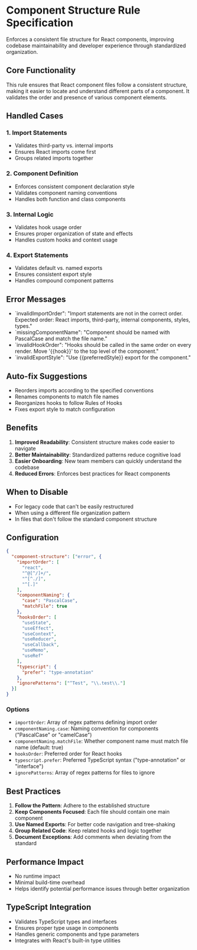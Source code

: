 # Component Structure Rule Specification

Enforces a consistent file structure for React components, improving codebase maintainability and developer experience through standardized organization.

## Core Functionality

This rule ensures that React component files follow a consistent structure, making it easier to locate and understand different parts of a component. It validates the order and presence of various component elements.

## Handled Cases

### 1. Import Statements

- Validates third-party vs. internal imports
- Ensures React imports come first
- Groups related imports together

### 2. Component Definition

- Enforces consistent component declaration style
- Validates component naming conventions
- Handles both function and class components

### 3. Internal Logic

- Validates hook usage order
- Ensures proper organization of state and effects
- Handles custom hooks and context usage

### 4. Export Statements

- Validates default vs. named exports
- Ensures consistent export style
- Handles compound component patterns

## Error Messages

- `invalidImportOrder": "Import statements are not in the correct order. Expected order: React imports, third-party, internal components, styles, types."
- `missingComponentName": "Component should be named with PascalCase and match the file name."
- `invalidHookOrder": "Hooks should be called in the same order on every render. Move '{{hook}}' to the top level of the component."
- `invalidExportStyle": "Use {{preferredStyle}} export for the component."

## Auto-fix Suggestions

- Reorders imports according to the specified conventions
- Renames components to match file names
- Reorganizes hooks to follow Rules of Hooks
- Fixes export style to match configuration

## Benefits

1. **Improved Readability**: Consistent structure makes code easier to navigate
2. **Better Maintainability**: Standardized patterns reduce cognitive load
3. **Easier Onboarding**: New team members can quickly understand the codebase
4. **Reduced Errors**: Enforces best practices for React components

## When to Disable

- For legacy code that can't be easily restructured
- When using a different file organization pattern
- In files that don't follow the standard component structure

## Configuration

```json
{
  "component-structure": ["error", {
    "importOrder": [
      "react",
      "^@[^/]+/",
      "^[^./]",
      "^[.]"
    ],
    "componentNaming": {
      "case": "PascalCase",
      "matchFile": true
    },
    "hooksOrder": [
      "useState",
      "useEffect",
      "useContext",
      "useReducer",
      "useCallback",
      "useMemo",
      "useRef"
    ],
    "typescript": {
      "prefer": "type-annotation"
    },
    "ignorePatterns": ["^Test", "\\.test\\."]
  }]
}
```

### Options

- `importOrder`: Array of regex patterns defining import order
- `componentNaming.case`: Naming convention for components ("PascalCase" or "camelCase")
- `componentNaming.matchFile`: Whether component name must match file name (default: true)
- `hooksOrder`: Preferred order for React hooks
- `typescript.prefer`: Preferred TypeScript syntax ("type-annotation" or "interface")
- `ignorePatterns`: Array of regex patterns for files to ignore

## Best Practices

1. **Follow the Pattern**: Adhere to the established structure
2. **Keep Components Focused**: Each file should contain one main component
3. **Use Named Exports**: For better code navigation and tree-shaking
4. **Group Related Code**: Keep related hooks and logic together
5. **Document Exceptions**: Add comments when deviating from the standard

## Performance Impact

- No runtime impact
- Minimal build-time overhead
- Helps identify potential performance issues through better organization

## TypeScript Integration

- Validates TypeScript types and interfaces
- Ensures proper type usage in components
- Handles generic components and type parameters
- Integrates with React's built-in type utilities
